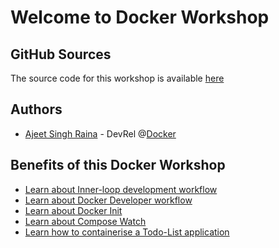 # Welcome to Docker Workshop



## GitHub Sources

The source code for this workshop is available [here](https://github.com/ajeetraina/wad2024-workshop)


## Authors

- [Ajeet Singh Raina](https://www.linkedin.com/in/ajeetsraina/) - DevRel @[Docker](https://docker.com)


## Benefits of this Docker Workshop

- [Learn about Inner-loop development workflow](lab1/overview.md)
- [Learn about Docker Developer workflow](lab1/docker-workflow.md)
- [Learn about Docker Init](lab1/docker-init.md)
- [Learn about Compose Watch](lab1/compose-watch.md)
- [Learn how to containerise a Todo-List application]()


